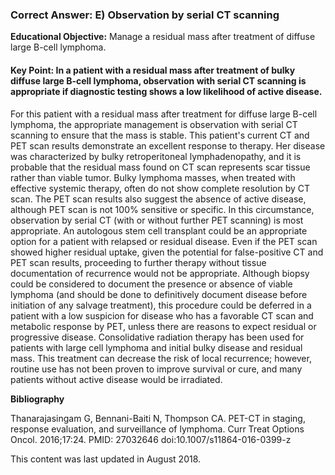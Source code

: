 
### Correct Answer: E) Observation by serial CT scanning 

**Educational Objective:** Manage a residual mass after treatment of diffuse large B-cell lymphoma.

#### **Key Point:** In a patient with a residual mass after treatment of bulky diffuse large B-cell lymphoma, observation with serial CT scanning is appropriate if diagnostic testing shows a low likelihood of active disease.

For this patient with a residual mass after treatment for diffuse large B-cell lymphoma, the appropriate management is observation with serial CT scanning to ensure that the mass is stable. This patient's current CT and PET scan results demonstrate an excellent response to therapy. Her disease was characterized by bulky retroperitoneal lymphadenopathy, and it is probable that the residual mass found on CT scan represents scar tissue rather than viable tumor. Bulky lymphoma masses, when treated with effective systemic therapy, often do not show complete resolution by CT scan. The PET scan results also suggest the absence of active disease, although PET scan is not 100% sensitive or specific. In this circumstance, observation by serial CT (with or without further PET scanning) is most appropriate.
An autologous stem cell transplant could be an appropriate option for a patient with relapsed or residual disease. Even if the PET scan showed higher residual uptake, given the potential for false-positive CT and PET scan results, proceeding to further therapy without tissue documentation of recurrence would not be appropriate.
Although biopsy could be considered to document the presence or absence of viable lymphoma (and should be done to definitively document disease before initiation of any salvage treatment), this procedure could be deferred in a patient with a low suspicion for disease who has a favorable CT scan and metabolic response by PET, unless there are reasons to expect residual or progressive disease.
Consolidative radiation therapy has been used for patients with large cell lymphoma and initial bulky disease and residual mass. This treatment can decrease the risk of local recurrence; however, routine use has not been proven to improve survival or cure, and many patients without active disease would be irradiated.

**Bibliography**

Thanarajasingam G, Bennani-Baiti N, Thompson CA. PET-CT in staging, response evaluation, and surveillance of lymphoma. Curr Treat Options Oncol. 2016;17:24. PMID: 27032646 doi:10.1007/s11864-016-0399-z

This content was last updated in August 2018.